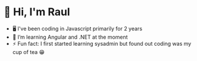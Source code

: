   <h1>👋 Hi, I'm Raul</h1>

<ul>
  <li>🖥️ I've been coding in Javascript primarily for 2 years</li>
  <li>🦀 I’m learning Angular and .NET at the moment</li>
  <li>⚡ Fun fact: I first started learning sysadmin but found out coding was my cup of tea 😁</li>
</ul>
